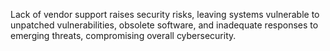 Lack of vendor support raises security risks, leaving systems vulnerable to unpatched vulnerabilities, obsolete software, and inadequate responses to emerging threats, compromising overall cybersecurity.